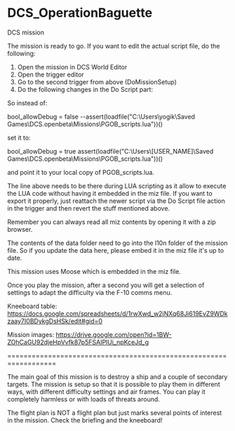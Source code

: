 # DCS_OperationBaguette
DCS mission

The mission is ready to go. If you want to edit the actual script file, do the following:

1) Open the mission in DCS World Editor
2) Open the trigger editor
3) Go to the second trigger from above (DoMissionSetup)
4) Do the following changes in the Do Script part:

So instead of:

bool_allowDebug = false
--assert(loadfile("C:\\Users\\yogik\\Saved Games\\DCS.openbeta\\Missions\\PGOB_scripts.lua"))()

set it to:

bool_allowDebug = true
assert(loadfile("C:\\Users\\[USER_NAME]\\Saved Games\\DCS.openbeta\\Missions\\PGOB_scripts.lua"))()

and point it to your local copy of PGOB_scripts.lua.

The line above needs to be there during LUA scripting as it allow to execute the LUA code without having it embedded in the miz file. If you want to export it properly, just reattach the newer script via the Do Script file action in the trigger and then revert the stuff mentioned above.

Remember you can always read all miz contents by opening it with a zip browser.

The contents of the data folder need to go into the l10n folder of the mission file. So if you update the data here, please embed it in the miz file it's up to date.

This mission uses Moose which is embedded in the miz file.

Once you play the mission, after a second you will get a selection of settings to adapt the difficulty via the F-10 comms menu.

Kneeboard table:
https://docs.google.com/spreadsheets/d/1rwXwd_w2jNXq68Ji619EvZ9WDkzaay7I0BDykgDsHSk/edit#gid=0

Mission images:
https://drive.google.com/open?id=1BW-ZOhCaGU92djeHpVvfk87p5FSAIPlUi_npKceJd_g

==================================================================

The main goal of this mission is to destroy a ship and a couple of secondary targets. The mission is setup so that it is possible to play them in different ways, with different difficulty settings and air frames. You can play it completely harmless or with loads of threats around.

The flight plan is NOT a flight plan but just marks several points of interest in the mission. Check the briefing and the kneeboard!
